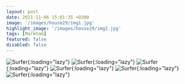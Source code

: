 ```yaml
---
layout: post
date: 2021-11-06 15:01:35 +0300
image: '/images/house29/img1.jpg'
highlight_image: '/images/house29/img2.jpg'
tags: [Markham]
featured: false
disabled: false
---
```


![Surfer]({{site.baseurl}}/images/house29/img3.jpg){:loading="lazy"}
![Surfer]({{site.baseurl}}/images/house29/img4.jpg){:loading="lazy"}
![Surfer]({{site.baseurl}}/images/house29/img5.jpg){:loading="lazy"}
![Surfer]({{site.baseurl}}/images/house29/img6.jpg){:loading="lazy"}
![Surfer]({{site.baseurl}}/images/house29/img7.jpg){:loading="lazy"}
![Surfer]({{site.baseurl}}/images/house29/img8.jpg){:loading="lazy"} 